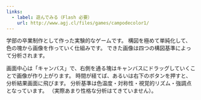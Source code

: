 ```yaml
---
links:
  - label: 遊んでみる（Flash 必要）
    url: http://www.agj.cl/files/games/campodecolor1/
---
```


学部の卒業制作として作った実験的なゲームです。
構図を極めて単純化して、色の塊から画像を作っていく仕組みです。
できた画像は四つの構図基準によって分析されます。

画面中心は「キャンバス」で、右側を通る塊はキャンバスにドラッグしていくことで画像が作り上がります。
時間が経てば、あるいは右下のボタンを押すと、分析結果画面に飛びます。
分析基準は色温度・対称性・視覚的リズム・強調点となっています。
（実際あまり性格な分析はてきていません）。
